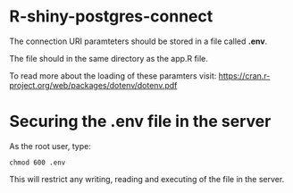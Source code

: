 # R-shiny-postgres-connect

The connection URI paramteters should be stored in a file called **.env**.

The file should in the same directory as the app.R file.

To read more about the loading of these paramters visit: https://cran.r-project.org/web/packages/dotenv/dotenv.pdf 

# Securing the .env file in the server 

As the root user, type:

```
chmod 600 .env
```

This will restrict any writing, reading and executing of the file in the server.